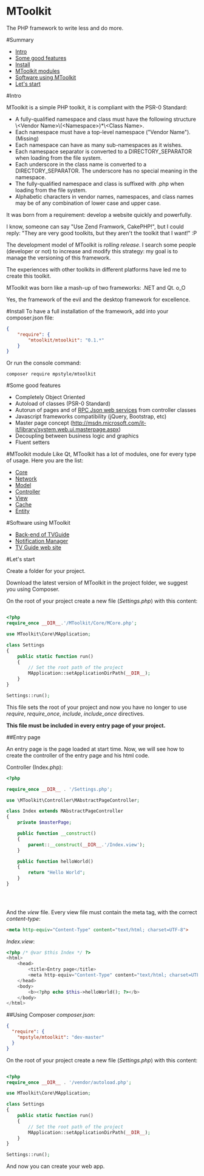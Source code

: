 MToolkit
========
The PHP framework to write less and do more.

#Summary
- [Intro](#into)
- [Some good features](#some_good_features)
- [Install](#install)
- [MToolkit modules](#mtoolkit_modules)
- [Software using MToolkit](#software_using_mtoolkit)
- [Let's start](#lets_start)

#<a name="intro"></a>Intro

MToolkit is a simple PHP toolkit, it is compliant with the PSR-0 Standard:
- A fully-qualified namespace and class must have the following structure \\\<Vendor Name>\\\(\<Namespace\>)*\\\<Class Name>.
- Each namespace must have a top-level namespace ("Vendor Name"). (Missing)
- Each namespace can have as many sub-namespaces as it wishes.
- Each namespace separator is converted to a DIRECTORY_SEPARATOR when loading from the file system.
- Each underscore in the class name is converted to a DIRECTORY_SEPARATOR. The underscore has no special meaning in the namespace.
- The fully-qualified namespace and class is suffixed with .php when loading from the file system.
- Alphabetic characters in vendor names, namespaces, and class names may be of any combination of lower case and upper case.

It was born from a requirement: develop a website quickly and powerfully.

I know, someone can say "Use Zend Framwork, CakePHP!", but I could reply: "They are very good toolkits, but they aren't the toolkit that I want!" :P

The development model of MToolkit is *rolling release*. I search some people (developer or not) to increase and modify this strategy: my goal is to manage the versioning of this framework. 


The experiences with other toolkits in different platforms have led me to create this toolkit.

MToolkit was born like a mash-up of two frameworks: .NET and Qt. o_O

Yes, the framework of the evil and the desktop framework for excellence.

#<a name="install"></a>Install
To have a full installation of the framework, add into your composer.json file:
```json
{
    "require": {
        "mtoolkit/mtoolkit": "0.1.*"
    }
}
```
Or run the console command:
```
composer require mpstyle/mtoolkit
```

#<a name="some_good_features"></a>Some good features
- Completely Object Oriented
- Autoload of classes (PSR-0 Standard)
- Autorun of pages and of [RPC Json web services](https://github.com/MpStyle/MToolkit/tree/master/Network/RPC/Json) from controller classes
- Javascript frameworks compatibility (jQuery, Bootstrap, etc)
- Master page concept (http://msdn.microsoft.com/it-it/library/system.web.ui.masterpage.aspx)
- Decoupling between business logic and graphics
- Fluent setters

#<a name="mtoolkit_module"></a>MToolkit module
Like Qt, MToolkit has a lot of modules, one for every type of usage.
Here you are the list:
- [Core](https://github.com/mtoolkit/mtoolkit-core)
- [Network](https://github.com/mtoolkit/mtoolkit-network)
- [Model](https://github.com/mtoolkit/mtoolkit-model)
- [Controller](https://github.com/mtoolkit/mtoolkit-controller)
- [View](https://github.com/mtoolkit/mtoolkit-view)
- [Cache](https://github.com/mtoolkit/mtoolkit-cache)
- [Entity](https://github.com/mtoolkit/mtoolkit-entity)

#<a name="software_using_mtoolkit"></a>Software using MToolkit
- [Back-end of TVGuide](https://play.google.com/store/apps/details?id=net.micene.minigroup.palimpsests.lite)
- [Notification Manager](https://github.com/MpStyle/NotificationManager)
- [TV Guide web site](http://tvguide.micene.net/)

#<a name="lets_start"></a>Let's start

Create a folder for your project.

Download the latest version of MToolkit in the project folder, we suggest you using Composer.

On the root of your project create a new file (*Settings.php*) with this content:

```php

<?php
require_once __DIR__.'/MToolkit/Core/MCore.php';

use MToolkit\Core\MApplication;

class Settings
{
    public static function run()
    {
        // Set the root path of the project
        MApplication::setApplicationDirPath(__DIR__);
    }
}

Settings::run();

```

This file sets the root of your project and now you have no longer to use *require*, *require_once*, *include*, *include_once* directives. 

**This file must be included in every entry page of your project.**

##Entry page

An entry page is the page loaded at start time.
Now, we will see how to create the controller of the entry page and his html code.

Controller (Index.php):

```php
<?php

require_once __DIR__ . '/Settings.php';

use \MToolkit\Controller\MAbstractPageController;

class Index extends MAbstractPageController
{
    private $masterPage;

    public function __construct()
    {
        parent::__construct(__DIR__.'/Index.view');
    }

    public function helloWorld()
    {
        return "Hello World";
    }
} 

        
        
```

And the *view* file. Every view file must contain the meta tag, with the correct *content-type*:
```html
<meta http-equiv="Content-Type" content="text/html; charset=UTF-8">
```
*Index.view*:

```php
<?php /* @var $this Index */ ?>
<html>
    <head>
        <title>Entry page</title>
        <meta http-equiv="Content-Type" content="text/html; charset=UTF-8">
    </head>
    <body>
        <b><?php echo $this->helloWorld(); ?></b>
    </body>
</html>
```

##Using Composer
*composer.json*:
```json
{
  "require": {
    "mpstyle/mtoolkit": "dev-master"
  }
}
```

On the root of your project create a new file (*Settings.php*) with this content:

```php

<?php
require_once __DIR__ . '/vendor/autoload.php';

use MToolkit\Core\MApplication;

class Settings
{
    public static function run()
    {
        // Set the root path of the project
        MApplication::setApplicationDirPath(__DIR__);
    }
}

Settings::run();

```

And now you can create your web app.
